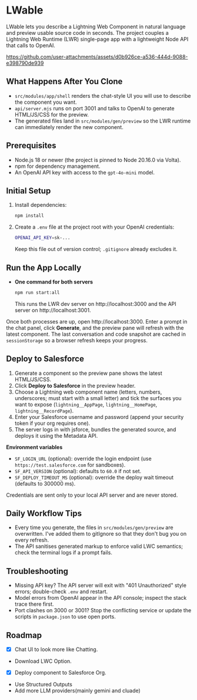 # LWable

LWable lets you describe a Lightning Web Component in natural language and preview usable source code in seconds. The project couples a Lightning Web Runtime (LWR) single-page app with a lightweight Node API that calls to OpenAI.



https://github.com/user-attachments/assets/d0b926ce-a536-444d-9088-e398790de939




## What Happens After You Clone
- `src/modules/app/shell` renders the chat-style UI you will use to describe the component you want.
- `api/server.mjs` runs on port 3001 and talks to OpenAI to generate HTML/JS/CSS for the preview.
- The generated files land in `src/modules/gen/preview` so the LWR runtime can immediately render the new component.

## Prerequisites
- Node.js 18 or newer (the project is pinned to Node 20.16.0 via Volta).
- npm for dependency management.
- An OpenAI API key with access to the `gpt-4o-mini` model.

## Initial Setup
1. Install dependencies:
   ```bash
   npm install
   ```
2. Create a `.env` file at the project root with your OpenAI credentials:
   ```bash
   OPENAI_API_KEY=sk-...
   ```
   Keep this file out of version control; `.gitignore` already excludes it.

## Run the App Locally
- **One command for both servers**
  ```bash
  npm run start:all
  ```
  This runs the LWR dev server on http://localhost:3000 and the API server on http://localhost:3001.


Once both processes are up, open http://localhost:3000. Enter a prompt in the chat panel, click **Generate**, and the preview pane will refresh with the latest component. The last conversation and code snapshot are cached in `sessionStorage` so a browser refresh keeps your progress.

## Deploy to Salesforce
1. Generate a component so the preview pane shows the latest HTML/JS/CSS.
2. Click **Deploy to Salesforce** in the preview header.
3. Choose a Lightning web component name (letters, numbers, underscores; must start with a small letter) and tick the surfaces you want to expose (`lightning__AppPage`, `lightning__HomePage`, `lightning__RecordPage`).
4. Enter your Salesforce username and password (append your security token if your org requires one).
5. The server logs in with jsforce, bundles the generated source, and deploys it using the Metadata API.

**Environment variables**
- `SF_LOGIN_URL` (optional): override the login endpoint (use `https://test.salesforce.com` for sandboxes).
- `SF_API_VERSION` (optional): defaults to `60.0` if not set.
- `SF_DEPLOY_TIMEOUT_MS` (optional): override the deploy wait timeout (defaults to 300000 ms).

Credentials are sent only to your local API server and are never stored.

## Daily Workflow Tips
- Every time you generate, the files in `src/modules/gen/preview` are overwritten. I've added them to gitIgnore so that they don't bug you on every refresh.
- The API sanitises generated markup to enforce valid LWC semantics; check the terminal logs if a prompt fails.

## Troubleshooting
- Missing API key? The API server will exit with "401 Unauthorized" style errors; double-check `.env` and restart.
- Model errors from OpenAI appear in the API console; inspect the stack trace there first.
- Port clashes on 3000 or 3001? Stop the conflicting service or update the scripts in `package.json` to use open ports.

## Roadmap
- [x] Chat UI to look more like Chatting.
- Download LWC Option.
- [x] Deploy component to Salesforce Org.
- Use Structured Outputs
- Add more LLM providers(mainly gemini and cluade)
